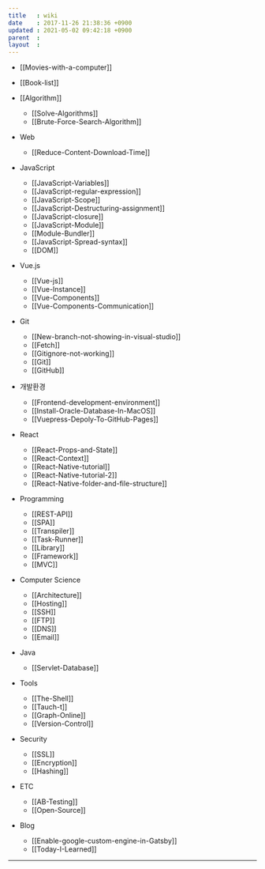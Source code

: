 ```yaml
---
title   : wiki
date    : 2017-11-26 21:38:36 +0900
updated : 2021-05-02 09:42:18 +0900
parent  : 
layout  :
---
```


* [[Movies-with-a-computer]]
* [[Book-list]]
* [[Algorithm]]
	* [[Solve-Algorithms]]
	* [[Brute-Force-Search-Algorithm]]
* Web
	* [[Reduce-Content-Download-Time]]
* JavaScript
	* [[JavaScript-Variables]]
	* [[JavaScript-regular-expression]]
	* [[JavaScript-Scope]]
	* [[JavaScript-Destructuring-assignment]]
	* [[JavaScript-closure]]
	* [[JavaScript-Module]]
	* [[Module-Bundler]]
	* [[JavaScript-Spread-syntax]]
	* [[DOM]]
* Vue.js
	* [[Vue-js]]
	* [[Vue-Instance]]
	* [[Vue-Components]]
	* [[Vue-Components-Communication]]
* Git
	* [[New-branch-not-showing-in-visual-studio]]
	* [[Fetch]]
	* [[Gitignore-not-working]]
	* [[Git]]
	* [[GitHub]]
* 개발환경
	* [[Frontend-development-environment]]
	* [[Install-Oracle-Database-In-MacOS]]
	* [[Vuepress-Depoly-To-GitHub-Pages]]
* React
	* [[React-Props-and-State]]
	* [[React-Context]]
	* [[React-Native-tutorial]]
	* [[React-Native-tutorial-2]]
	* [[React-Native-folder-and-file-structure]]

* Programming 
	* [[REST-API]]
	* [[SPA]]
	* [[Transpiler]]
	* [[Task-Runner]]
	* [[Library]]
	* [[Framework]]
	* [[MVC]]

* Computer Science
	* [[Architecture]]
	* [[Hosting]]
	* [[SSH]]
	* [[FTP]]
	* [[DNS]]
	* [[Email]]
* Java
	* [[Servlet-Database]] 
* Tools
	* [[The-Shell]]
	* [[Tauch-t]]
	* [[Graph-Online]]
	* [[Version-Control]]
* Security 
	* [[SSL]]
	* [[Encryption]]
	* [[Hashing]]
* ETC
	* [[AB-Testing]]
	* [[Open-Source]] 
* Blog
	* [[Enable-google-custom-engine-in-Gatsby]]
	* [[Today-I-Learned]]
---

